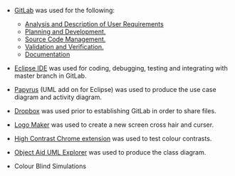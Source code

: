 * [GitLab](https://about.gitlab.com/) was used for the following:
  * [Analysis and Description of User Requirements](./User-Stories)   
  * [Planning and Development.](./Development-Process-and-Plans)   
  * [Source Code Management.](https://git.cs.kent.ac.uk/co886/g6/tree/master)   
  * [Validation and Verification.](./Quality-Assurance)   
  * [Documentation](https://git.cs.kent.ac.uk/co886/g6/wikis/CO886_G6_Documentation)  

* [Eclipse IDE](http://www.eclipse.org/downloads/packages/release/kepler/sr1/eclipse-ide-java-developers) was used for coding, debugging, testing and integrating with master branch in GitLab.   

* [Papyrus](https://www.eclipse.org/papyrus/) (UML add on for Eclipse) was used to produce the use case diagram and activity diagram.

* [Dropbox](https://www.dropbox.com) was used prior to establishing GitLab in order to share files.

* [Logo Maker](https://logomakr.com/) was used to create a new screen cross hair and curser.

* [High Contrast Chrome extension](https://chrome.google.com/webstore/detail/high-contrast/djcfdncoelnlbldjfhinnjlhdjlikmph?hl=en) was used to test colour contrasts.

* [Object Aid UML Explorer](https://www.objectaid.com/home) was used to produce the class diagram.

* Colour Blind Simulations
